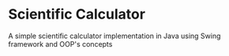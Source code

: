 # Scientific Calculator
A simple scientific calculator implementation in Java using Swing framework and OOP's concepts
